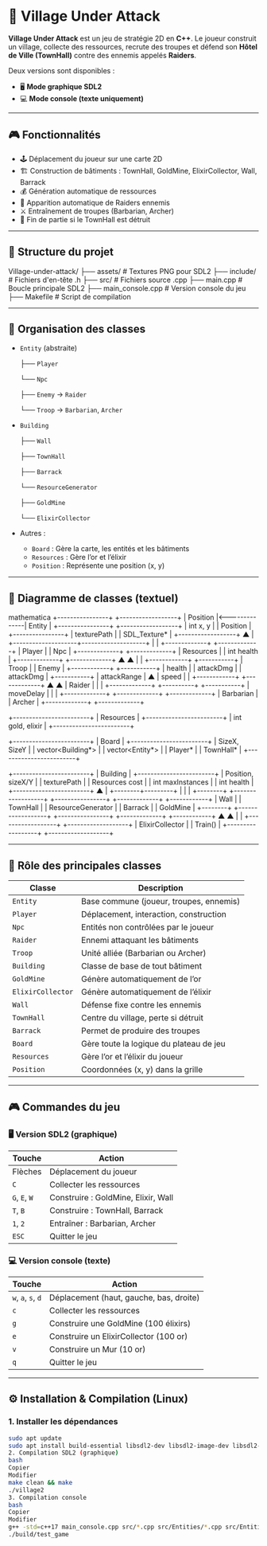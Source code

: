 # 🏰 Village Under Attack

**Village Under Attack** est un jeu de stratégie 2D en **C++**. Le joueur construit un village, collecte des ressources, recrute des troupes et défend son **Hôtel de Ville (TownHall)** contre des ennemis appelés **Raiders**.

Deux versions sont disponibles :

- 🖥️ **Mode graphique SDL2**
- 💻 **Mode console (texte uniquement)**

---

## 🎮 Fonctionnalités

- 🕹️ Déplacement du joueur sur une carte 2D
- 🏗️ Construction de bâtiments : TownHall, GoldMine, ElixirCollector, Wall, Barrack
- 💰 Génération automatique de ressources
- 👾 Apparition automatique de Raiders ennemis
- ⚔️ Entraînement de troupes (Barbarian, Archer)
- 🛑 Fin de partie si le TownHall est détruit

---

## 📁 Structure du projet

Village-under-attack/
├── assets/ # Textures PNG pour SDL2
├── include/ # Fichiers d'en-tête .h
├── src/ # Fichiers source .cpp
├── main.cpp # Boucle principale SDL2
├── main_console.cpp # Version console du jeu
├── Makefile # Script de compilation

---

## 🧭 Organisation des classes

- `Entity` (abstraite)
    
    ├── `Player`
    
    └── `Npc`
    
    ├── `Enemy` → `Raider`
    
    └── `Troop` → `Barbarian`, `Archer`
    
- `Building`
    
    ├── `Wall`
    
    ├── `TownHall`
    
    ├── `Barrack`
    
    └── `ResourceGenerator`
    
    ├── `GoldMine`
    
    └── `ElixirCollector`
    
- Autres :
    - `Board` : Gère la carte, les entités et les bâtiments
    - `Resources` : Gère l’or et l’élixir
    - `Position` : Représente une position (x, y)

---

## 📐 Diagramme de classes (textuel)

mathematica
+----------------+               +------------------+
|    Position    |<--------------|      Entity      |
+----------------+               +------------------+
| int x, y       |               | Position         |
+----------------+               | texturePath      |
                                 | SDL_Texture*     |
                                 +------------------+
                                         ▲
                                         |
                    +--------------------+--------------------+
                    |                                         |
              +-------------+                          +-------------+
              |    Player   |                          |     Npc     |
              +-------------+                          +-------------+
              | Resources   |                          | int health  |
              +-------------+                          +-------------+
                    ▲                                         ▲
                    |                                         |
             +------------+                             +-----------+
             |  Troop     |                             |  Enemy    |
             +------------+                             +-----------+
             | health      |                             | attackDmg |
             | attackDmg   |                             +-----------+
             | attackRange |                                   ▲
             | speed       |                                   |
             +------------+                             +-------------+
                 ▲  ▲                                   |   Raider    |
                 |  |                                   +-------------+
      +----------+  +-----------+                       | moveDelay   |
      |                       |                         +-------------+
+-------------+       +-------------+
|  Barbarian  |       |   Archer    |
+-------------+       +-------------+

+------------------------+
|      Resources         |
+------------------------+
| int gold, elixir       |
+------------------------+

+------------------------+
|        Board           |
+------------------------+
| SizeX, SizeY           |
| vector<Building*>      |
| vector<Entity*>        |
| Player*                |
| TownHall*              |
+------------------------+

+------------------------+
|       Building         |
+------------------------+
| Position, sizeX/Y      |
| texturePath            |
| Resources cost         |
| int maxInstances       |
| int health             |
+------------------------+
            ▲
            |
   +--------+---------+
   |        |         |
+--------+ +------------------+ +----------------+ +-------------+ +------------+
| Wall   | | TownHall         | | ResourceGenerator | |   Barrack   | | GoldMine  |
+--------+ +------------------+ +----------------+ +-------------+ +------------+
                                       ▲                          ▲
                                       |                          |
                            +------------------+        +-------------------+
                            | ElixirCollector  |        |      Train()      |
                            +------------------+        +-------------------+

---

## 🧠 Rôle des principales classes

| Classe | Description |
| --- | --- |
| `Entity` | Base commune (joueur, troupes, ennemis) |
| `Player` | Déplacement, interaction, construction |
| `Npc` | Entités non contrôlées par le joueur |
| `Raider` | Ennemi attaquant les bâtiments |
| `Troop` | Unité alliée (Barbarian ou Archer) |
| `Building` | Classe de base de tout bâtiment |
| `GoldMine` | Génère automatiquement de l’or |
| `ElixirCollector` | Génère automatiquement de l’élixir |
| `Wall` | Défense fixe contre les ennemis |
| `TownHall` | Centre du village, perte si détruit |
| `Barrack` | Permet de produire des troupes |
| `Board` | Gère toute la logique du plateau de jeu |
| `Resources` | Gère l’or et l’élixir du joueur |
| `Position` | Coordonnées (x, y) dans la grille |

---

## 🎮 Commandes du jeu

### 🖥️ Version SDL2 (graphique)

| Touche | Action |
| --- | --- |
| Flèches | Déplacement du joueur |
| `C` | Collecter les ressources |
| `G`, `E`, `W` | Construire : GoldMine, Elixir, Wall |
| `T`, `B` | Construire : TownHall, Barrack |
| `1`, `2` | Entraîner : Barbarian, Archer |
| `ESC` | Quitter le jeu |

### 💻 Version console (texte)

| Touche | Action |
| --- | --- |
| `w`, `a`, `s`, `d` | Déplacement (haut, gauche, bas, droite) |
| `c` | Collecter les ressources |
| `g` | Construire une GoldMine (100 élixirs) |
| `e` | Construire un ElixirCollector (100 or) |
| `v` | Construire un Mur (10 or) |
| `q` | Quitter le jeu |

---

## ⚙️ Installation & Compilation (Linux)

### 1. Installer les dépendances

```bash
sudo apt update
sudo apt install build-essential libsdl2-dev libsdl2-image-dev libsdl2-ttf-dev
2. Compilation SDL2 (graphique)
bash
Copier
Modifier
make clean && make
./village2
3. Compilation console
bash
Copier
Modifier
g++ -std=c++17 main_console.cpp src/*.cpp src/Entities/*.cpp src/Entities/Enemies/*.cpp src/buildings/*.cpp -o build/test_game
./build/test_game
```
